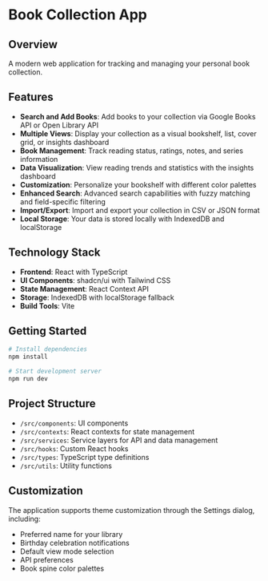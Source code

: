 # Book Collection App

## Overview

A modern web application for tracking and managing your personal book collection.

## Features

- **Search and Add Books**: Add books to your collection via Google Books API or Open Library API
- **Multiple Views**: Display your collection as a visual bookshelf, list, cover grid, or insights dashboard
- **Book Management**: Track reading status, ratings, notes, and series information
- **Data Visualization**: View reading trends and statistics with the insights dashboard
- **Customization**: Personalize your bookshelf with different color palettes
- **Enhanced Search**: Advanced search capabilities with fuzzy matching and field-specific filtering
- **Import/Export**: Import and export your collection in CSV or JSON format
- **Local Storage**: Your data is stored locally with IndexedDB and localStorage

## Technology Stack

- **Frontend**: React with TypeScript
- **UI Components**: shadcn/ui with Tailwind CSS
- **State Management**: React Context API
- **Storage**: IndexedDB with localStorage fallback
- **Build Tools**: Vite

## Getting Started

```sh
# Install dependencies
npm install

# Start development server
npm run dev
```

## Project Structure

- `/src/components`: UI components
- `/src/contexts`: React contexts for state management
- `/src/services`: Service layers for API and data management
- `/src/hooks`: Custom React hooks
- `/src/types`: TypeScript type definitions
- `/src/utils`: Utility functions

## Customization

The application supports theme customization through the Settings dialog, including:
- Preferred name for your library
- Birthday celebration notifications
- Default view mode selection
- API preferences
- Book spine color palettes
